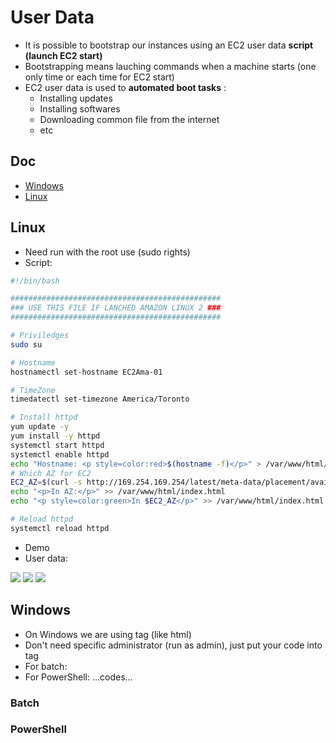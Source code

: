 # User Data
* It is possible to bootstrap our instances using an EC2 user data **script (launch EC2 start)**
* Bootstrapping means lauching commands when a machine starts (one only time or each time for EC2 start)
* EC2 user data is used to **automated boot tasks** :
  * Installing updates
  * Installing softwares
  * Downloading common file from the internet
  * etc

## Doc
* [Windows](https://docs.aws.amazon.com/AWSEC2/latest/WindowsGuide/ec2-windows-user-data.html)
* [Linux](https://docs.aws.amazon.com/AWSEC2/latest/UserGuide/user-data.html)

## Linux
* Need run with the root use (sudo rights)
* Script:
````Bash
#!/bin/bash

###############################################
### USE THIS FILE IF LANCHED AMAZON LINUX 2 ###
###############################################

# Priviledges
sudo su

# Hostname
hostnamectl set-hostname EC2Ama-01

# TimeZone
timedatectl set-timezone America/Toronto

# Install httpd
yum update -y
yum install -y httpd
systemctl start httpd
systemctl enable httpd
echo "Hostname: <p style=color:red>$(hostname -f)</p>" > /var/www/html/index.html
# Which AZ for EC2
EC2_AZ=$(curl -s http://169.254.169.254/latest/meta-data/placement/availability-zone)
echo "<p>In AZ:</p>" >> /var/www/html/index.html
echo "<p style=color:green>In $EC2_AZ</p>" >> /var/www/html/index.html

# Reload httpd
systemctl reload httpd
````

* Demo
 * User data:
 
[<img src="https://i.imgur.com/hr7ZUFj.png">](https://i.imgur.com/hr7ZUFj.png)
[<img src="https://i.imgur.com/8Bbwm0t.png">](https://i.imgur.com/8Bbwm0t.png)
[<img src="https://i.imgur.com/nO7XV6F.png">](https://i.imgur.com/nO7XV6F.png)

## Windows
* On Windows we are using tag (like html)
* Don't need specific administrator (run as admin), just put your code into tag
* For batch: <script> your code here</script>
* For PowerShell: <PowerShell>...codes...</PowerShell>

### Batch

### PowerShell
